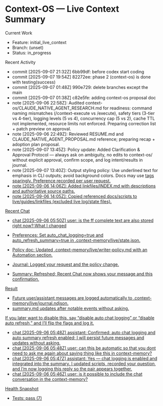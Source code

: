 # Context-OS — Live Context Summary

Current Work
- Feature: initial_live_context
- Branch: (unset)
- Status: in_progress

Recent Activity
- commit [2025-09-07 21:32Z] 6bb99df: before codex start coding
- commit [2025-09-07 19:54Z] 82272ee: phase 2 (context-os) is done with testing(success)
- commit [2025-09-07 01:48Z] 990e729: delete branches except the main
- commit [2025-09-07 01:38Z] c82e5fe: adding context-os proposal doc
- note [2025-09-06 22:58Z]: Audited context-os/CLAUDE_NATIVE_AGENT_RESEARCH.md for readiness: command naming mismatches (/context-execute vs /execute), safety tiers (3-tier vs 4-tier), logging levels (5 vs 4), concurrency cap (5 vs 2), cache TTL not implemented, resource limits not enforced. Preparing correction list + patch preview on approval.
- note [2025-09-06 22:49Z]: Reviewed RESUME.md and CLAUDE_NATIVE_AGENT_PROPOSAL.md reference; preparing recap + adoption plan proposal.
- note [2025-09-07 13:45Z]: Policy update: Added Clarification & Approval Protocol — always ask on ambiguity, no edits to context-os/ without explicit approval, confirm scope, and log intent/results in journal.
- note [2025-09-07 13:40Z]: Output styling policy: Use underlined text for emphasis in CLI outputs; avoid background colors. Docs may use <u> tags sparingly. Preference recorded per user request.
- note [2025-09-06 14:06Z]: Added linkfiles/INDEX.md with descriptions and authoritative source paths.
- note [2025-09-06 14:05Z]: Copied referenced docs/scripts to live/guides/linkfiles (excluded live log/state files).

Recent Chat
- chat [2025-09-06 05:50Z] user: is the ff complete text are also stored right now?:What I changed

- Preferences: Set auto_chat_logging=true and auto_refresh_summary=true in .context-memory/live/state.json.
- Policy doc: Updated .context-memory/live/writer-policy.md with an Automation section.
- Journal: Logged your request and the policy change.
- Summary: Refreshed; Recent Chat now shows your message and this confirmation.

Result

- Future user/assistant messages are logged automatically to .context-memory/live/journal.ndjson.
- summary.md updates after notable events without asking.

If you later want to disable this, say “disable auto chat logging” or “disable auto refresh,” and I’ll flip the
flags and log it.

- chat [2025-09-06 05:48Z] assistant: Confirmed: auto chat logging and auto summary refresh enabled; I will persist future messages and updates without asking.
- chat [2025-09-06 05:48Z] user: can this be automatic so that you dont need to ask me again about saving thing like this in context-memory?
- chat [2025-09-06 05:47Z] assistant: Yes — chat logging is enabled and integrated into the summary. I updated scripts, recorded your question, and I’m now logging this reply so the pair appears together.
- chat [2025-09-06 05:46Z] user: is it possible to include the chat conversation in the context-memory?

Health Snapshot
- Tests: pass (7)
